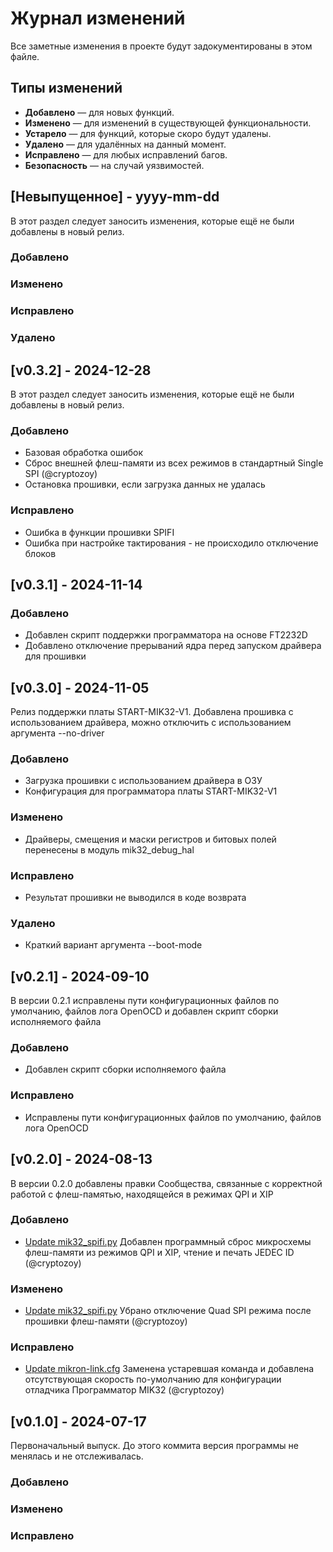 
# Журнал изменений
Все заметные изменения в проекте будут задокументированы в этом файле.

## Типы изменений
- **Добавлено** — для новых функций.
- **Изменено** — для изменений в существующей функциональности.
- **Устарело** — для функций, которые скоро будут удалены.
- **Удалено** — для удалённых на данный момент.
- **Исправлено** — для любых исправлений багов.
- **Безопасность** — на случай уязвимостей.

## [Невыпущенное] - yyyy-mm-dd
 
В этот раздел следует заносить изменения, которые ещё не были добавлены в новый релиз.
 
### Добавлено
  
### Изменено
 
### Исправлено

### Удалено

## [v0.3.2] - 2024-12-28
 
В этот раздел следует заносить изменения, которые ещё не были добавлены в новый релиз.
 
### Добавлено
- Базовая обработка ошибок
- Сброс внешней флеш-памяти из всех режимов в стандартный Single SPI (@cryptozoy)
- Остановка прошивки, если загрузка данных не удалась
 
### Исправлено
- Ошибка в функции прошивки SPIFI
- Ошибка при настройке тактирования - не происходило отключение блоков

## [v0.3.1] - 2024-11-14
 
### Добавлено
- Добавлен скрипт поддержки программатора на основе FT2232D
- Добавлено отключение прерываний ядра перед запуском драйвера для прошивки

## [v0.3.0] - 2024-11-05
 
Релиз поддержки платы START-MIK32-V1.
Добавлена прошивка с использованием драйвера, можно отключить с использованием
аргумента --no-driver
 
### Добавлено
 - Загрузка прошивки с использованием драйвера в ОЗУ
 - Конфигурация для программатора платы START-MIK32-V1

### Изменено
 - Драйверы, смещения и маски регистров и битовых полей перенесены в модуль mik32_debug_hal

### Исправлено
 - Результат прошивки не выводился в коде возврата

### Удалено
 - Краткий вариант аргумента --boot-mode

## [v0.2.1] - 2024-09-10
 
В версии 0.2.1 исправлены пути конфигурационных файлов по умолчанию, файлов лога OpenOCD и добавлен скрипт сборки
исполняемого файла
 
### Добавлено
- Добавлен скрипт сборки исполняемого файла
 
### Исправлено
- Исправлены пути конфигурационных файлов по умолчанию, файлов лога OpenOCD
 
## [v0.2.0] - 2024-08-13
  
В версии 0.2.0 добавлены правки Сообщества, связанные с корректной работой с флеш-памятью, находящейся в режимах QPI и XIP
 
### Добавлено
 
- [Update mik32_spifi.py](https://github.com/MikronMIK32/mik32-uploader/commit/1201ab7228b5b0f5a0b58b71933204b6e2bae0f6)
  Добавлен программный сброс микросхемы флеш-памяти из режимов QPI и XIP, чтение и печать JEDEC ID (@cryptozoy)
 
### Изменено
  
- [Update mik32_spifi.py](https://github.com/MikronMIK32/mik32-uploader/commit/1201ab7228b5b0f5a0b58b71933204b6e2bae0f6)
  Убрано отключение Quad SPI режима после прошивки флеш-памяти (@cryptozoy)
 
### Исправлено
 
- [Update mikron-link.cfg](https://github.com/MikronMIK32/mik32-uploader/commit/094a94276878d72564566a1481b6cddccf1e4b81)
  Заменена устаревшая команда и добавлена отсутствующая скорость по-умолчанию для конфигурации отладчика Программатор MIK32 (@cryptozoy)
 
## [v0.1.0] - 2024-07-17
 
 Первоначальный выпуск. До этого коммита версия программы не менялась и не отслеживалась.
 
### Добавлено
 
### Изменено
 
### Исправлено
 